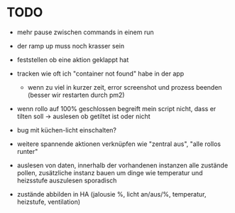 # TODO

- mehr pause zwischen commands in einem run
- der ramp up muss noch krasser sein
- feststellen ob eine aktion geklappt hat
- tracken wie oft ich "container not found" habe in der app
  - wenn zu viel in kurzer zeit, error screenshot und prozess beenden (besser wir restarten durch pm2)
- wenn rollo auf 100% geschlossen begreift mein script nicht, dass er tilten soll -> auslesen ob getiltet ist oder nicht
- bug mit küchen-licht einschalten?
- weitere spannende aktionen verknüpfen wie "zentral aus", "alle rollos runter"

- auslesen von daten, innerhalb der vorhandenen instanzen alle zustände pollen, zusätzliche instanz bauen um dinge wie temperatur und heizsstufe auszulesen sporadisch
- zustände abbilden in HA (jalousie %, licht an/aus/%, temperatur, heizstufe, ventilation)
